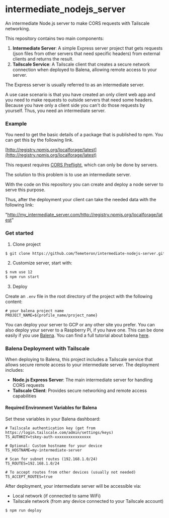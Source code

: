 # intermediate_nodejs_server

An intermediate Node.js server to make CORS requests with Tailscale networking.

This repository contains two main components:

1. **Intermediate Server**: A simple Express server project that gets requests (json files from other servers that need specific headers) from external clients and returns the result.
2. **Tailscale Service**: A Tailscale client that creates a secure network connection when deployed to Balena, allowing remote access to your server.

The Express server is usually referred to as an intermediate server.

A use case scenario is that you have created an only client web app and you need to make requests to outside servers that need some headers. Because you have only a client side you can't do those requests by yourself. Thus, you need an intermediate server.

### Example

You need to get the basic details of a package that is published to npm. You can get this by the following link.

[http://registry.npmjs.org/localforage/latest](http://registry.npmjs.org/localforage/latest)

This request requires [CORS Preflight](https://developer.mozilla.org/en-US/docs/Web/HTTP/Access_control_CORS), which can only be done by servers.

The solution to this problem is to use an intermediate server.

With the code on this repository you can create and deploy a node server to serve this purpose.

Thus, after the deployment your client can take the needed data with the following link:

"http://my_intermediate_server.com/http://registry.npmjs.org/localforage/latest"

### Get started

1. Clone project

```bash
$ git clone https://github.com/Temeteron/intermediate-nodejs-server.git
```

2. Customize server, start with:

```bash
$ nvm use 12
$ npm run start
```

3. Deploy

Create an `.env` file in the root directory of the project with the following content:

```env
# your balena project name
PROJECT_NAME=${profile_name/project_name}
```

You can deploy your server to GCP or any other site you prefer. You can also deploy your server to a Raspberry Pi, if you have one. This can be done easily if you use [Balena](https://balena.io).
You can find a full tutorial about balena [here](https://www.balena.io/docs/learn/getting-started/raspberrypi3/nodejs/).

### Balena Deployment with Tailscale

When deploying to Balena, this project includes a Tailscale service that allows secure remote access to your intermediate server. The deployment includes:

- **Node.js Express Server**: The main intermediate server for handling CORS requests
- **Tailscale Client**: Provides secure networking and remote access capabilities

#### Required Environment Variables for Balena

Set these variables in your Balena dashboard:

```env
# Tailscale authentication key (get from https://login.tailscale.com/admin/settings/keys)
TS_AUTHKEY=tskey-auth-xxxxxxxxxxxxxxxx

# Optional: Custom hostname for your device
TS_HOSTNAME=my-intermediate-server

# Scan for subnet routes (192.168.1.0/24)
TS_ROUTES=192.168.1.0/24

# To accept routes from other devices (usually not needed)
TS_ACCEPT_ROUTES=true
```

After deployment, your intermediate server will be accessible via:

- Local network (if connected to same WiFi)
- Tailscale network (from any device connected to your Tailscale account)

```shell
$ npm run deploy
```
